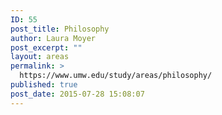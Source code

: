 ```yaml
---
ID: 55
post_title: Philosophy
author: Laura Moyer
post_excerpt: ""
layout: areas
permalink: >
  https://www.umw.edu/study/areas/philosophy/
published: true
post_date: 2015-07-28 15:08:07
---
```


<!-- Types Custom Fields: -->

<!-- End Types Custom Fields -->